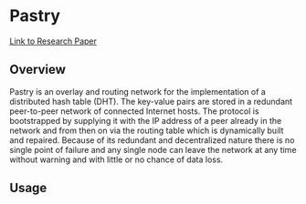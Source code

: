 # Pastry
[Link to Research Paper](./pastry.pdf)
## Overview
Pastry is an overlay and routing network for the implementation of a distributed hash table (DHT). The key-value pairs are stored in a redundant peer-to-peer network of connected Internet hosts. The protocol is bootstrapped by supplying it with the IP address of a peer already in the network and from then on via the routing table which is dynamically built and repaired. Because of its redundant and decentralized nature there is no single point of failure and any single node can leave the network at any time without warning and with little or no chance of data loss.
## Usage
[comment]: <> (Shanu, update the usage commands here. After removing this line)


